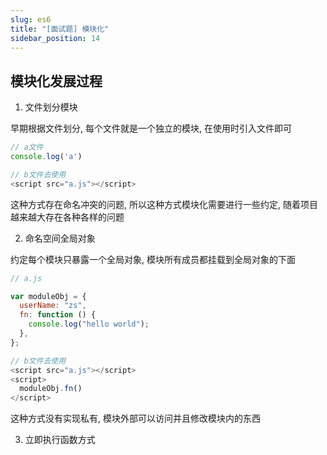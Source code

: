 ```yaml
---
slug: es6
title: "[面试题] 模块化"
sidebar_position: 14
---
```


## 模块化发展过程

1. 文件划分模块

早期根据文件划分, 每个文件就是一个独立的模块, 在使用时引入文件即可

```js
// a文件
console.log('a')

// b文件去使用
<script src="a.js"></script>
```

这种方式存在命名冲突的问题, 所以这种方式模块化需要进行一些约定, 随着项目越来越大存在各种各样的问题

2. 命名空间全局对象

约定每个模块只暴露一个全局对象, 模块所有成员都挂载到全局对象的下面

```js
// a.js

var moduleObj = {
  userName: "zs",
  fn: function () {
    console.log("hello world");
  },
};

// b文件去使用
<script src="a.js"></script>
<script>
  moduleObj.fn()
</script>
```

这种方式没有实现私有, 模块外部可以访问并且修改模块内的东西

3. 立即执行函数方式

```js

```